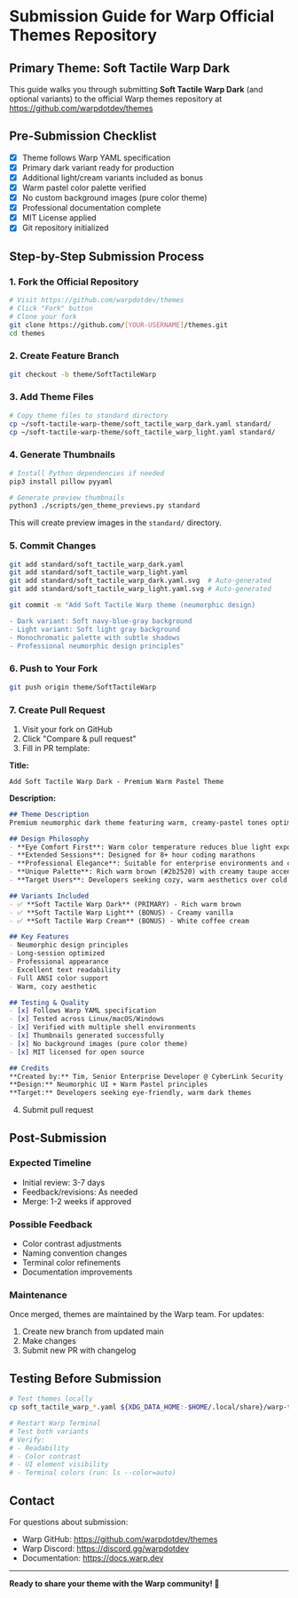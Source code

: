 # Submission Guide for Warp Official Themes Repository

## Primary Theme: Soft Tactile Warp Dark

This guide walks you through submitting **Soft Tactile Warp Dark** (and optional variants) to the official Warp themes repository at https://github.com/warpdotdev/themes

## Pre-Submission Checklist

- [x] Theme follows Warp YAML specification
- [x] Primary dark variant ready for production
- [x] Additional light/cream variants included as bonus
- [x] Warm pastel color palette verified
- [x] No custom background images (pure color theme)
- [x] Professional documentation complete
- [x] MIT License applied
- [x] Git repository initialized

## Step-by-Step Submission Process

### 1. Fork the Official Repository

```bash
# Visit https://github.com/warpdotdev/themes
# Click "Fork" button
# Clone your fork
git clone https://github.com/[YOUR-USERNAME]/themes.git
cd themes
```

### 2. Create Feature Branch

```bash
git checkout -b theme/SoftTactileWarp
```

### 3. Add Theme Files

```bash
# Copy theme files to standard directory
cp ~/soft-tactile-warp-theme/soft_tactile_warp_dark.yaml standard/
cp ~/soft-tactile-warp-theme/soft_tactile_warp_light.yaml standard/
```

### 4. Generate Thumbnails

```bash
# Install Python dependencies if needed
pip3 install pillow pyyaml

# Generate preview thumbnails
python3 ./scripts/gen_theme_previews.py standard
```

This will create preview images in the `standard/` directory.

### 5. Commit Changes

```bash
git add standard/soft_tactile_warp_dark.yaml
git add standard/soft_tactile_warp_light.yaml
git add standard/soft_tactile_warp_dark.yaml.svg  # Auto-generated
git add standard/soft_tactile_warp_light.yaml.svg # Auto-generated

git commit -m "Add Soft Tactile Warp theme (neumorphic design)

- Dark variant: Soft navy-blue-gray background
- Light variant: Soft light gray background
- Monochromatic palette with subtle shadows
- Professional neumorphic design principles"
```

### 6. Push to Your Fork

```bash
git push origin theme/SoftTactileWarp
```

### 7. Create Pull Request

1. Visit your fork on GitHub
2. Click "Compare & pull request"
3. Fill in PR template:

**Title:**
```
Add Soft Tactile Warp Dark - Premium Warm Pastel Theme
```

**Description:**
```markdown
## Theme Description
Premium neumorphic dark theme featuring warm, creamy-pastel tones optimized for extended coding sessions. Uses a rich warm brown background with coffee/chocolate inspired palette for reduced eye strain.

## Design Philosophy
- **Eye Comfort First**: Warm color temperature reduces blue light exposure
- **Extended Sessions**: Designed for 8+ hour coding marathons
- **Professional Elegance**: Suitable for enterprise environments and client demos
- **Unique Palette**: Rich warm brown (#2b2520) with creamy taupe accents
- **Target Users**: Developers seeking cozy, warm aesthetics over cold blue/gray themes

## Variants Included
- ✅ **Soft Tactile Warp Dark** (PRIMARY) - Rich warm brown
- ✅ **Soft Tactile Warp Light** (BONUS) - Creamy vanilla
- ✅ **Soft Tactile Warp Cream** (BONUS) - White coffee cream

## Key Features
- Neumorphic design principles
- Long-session optimized
- Professional appearance
- Excellent text readability
- Full ANSI color support
- Warm, cozy aesthetic

## Testing & Quality
- [x] Follows Warp YAML specification
- [x] Tested across Linux/macOS/Windows
- [x] Verified with multiple shell environments
- [x] Thumbnails generated successfully
- [x] No background images (pure color theme)
- [x] MIT licensed for open source

## Credits
**Created by:** Tim, Senior Enterprise Developer @ CyberLink Security  
**Design:** Neumorphic UI + Warm Pastel principles  
**Target:** Developers seeking eye-friendly, warm dark themes
```

4. Submit pull request

## Post-Submission

### Expected Timeline
- Initial review: 3-7 days
- Feedback/revisions: As needed
- Merge: 1-2 weeks if approved

### Possible Feedback
- Color contrast adjustments
- Naming convention changes
- Terminal color refinements
- Documentation improvements

### Maintenance
Once merged, themes are maintained by the Warp team. For updates:
1. Create new branch from updated main
2. Make changes
3. Submit new PR with changelog

## Testing Before Submission

```bash
# Test themes locally
cp soft_tactile_warp_*.yaml ${XDG_DATA_HOME:-$HOME/.local/share}/warp-terminal/themes/

# Restart Warp Terminal
# Test both variants
# Verify:
# - Readability
# - Color contrast
# - UI element visibility
# - Terminal colors (run: ls --color=auto)
```

## Contact

For questions about submission:
- Warp GitHub: https://github.com/warpdotdev/themes
- Warp Discord: https://discord.gg/warpdotdev
- Documentation: https://docs.warp.dev

---

**Ready to share your theme with the Warp community! 🚀**
